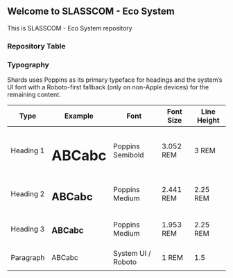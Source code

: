 ## Welcome to SLASSCOM - Eco System

This is SLASSCOM - Eco System repository

### Repository Table

<div id="typography" class="container mb-5">
    <div class="section-title col-lg-8 col-md-10 ml-auto mr-auto">
        <h3 class="mb-4 ">Typography</h3>
        <p>Shards uses Poppins as its primary typeface for headings and the system’s UI font with a Roboto-first fallback (only on non-Apple devices) for the remaining content.</p>
    </div>
    <div class="example col-md-10 ml-auto mr-auto">
        <table class="table table-striped table-responsive">
            <thead>
                <tr>
                    <th>Type</th>
                    <th>Example</th>
                    <th>Font</th>
                    <th>Font Size</th>
                    <th>Line Height</th>
                </tr>
            </thead>
            <tbody>
                <tr>
                    <td>Heading 1</td>
                    <td>
                        <h1>ABCabc</h1></td>
                    <td>Poppins Semibold</td>
                    <td>3.052 REM</td>
                    <td>3 REM</td>
                </tr>
                <tr>
                    <td>Heading 2</td>
                    <td>
                        <h2>ABCabc</h2></td>
                    <td>Poppins Medium</td>
                    <td>2.441 REM</td>
                    <td>2.25 REM</td>
                </tr>
                <tr>
                    <td>Heading 3</td>
                    <td>
                        <h3>ABCabc</h3></td>
                    <td>Poppins Medium</td>
                    <td>1.953 REM</td>
                    <td>2.25 REM</td>
                </tr>
                <tr>
                    <td>Paragraph</td>
                    <td>
                        <p>ABCabc</p>
                    </td>
                    <td>System UI / Roboto</td>
                    <td>1 REM</td>
                    <td>1.5</td>
                </tr>
            </tbody>
        </table>
    </div>
</div>

